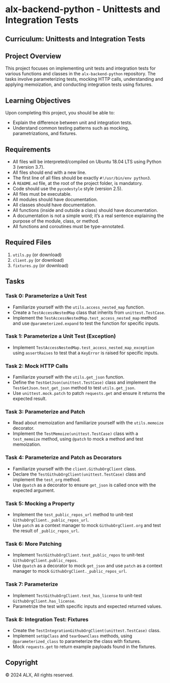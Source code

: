 # alx-backend-python - Unittests and Integration Tests

## Curriculum: Unittests and Integration Tests


## Project Overview
This project focuses on implementing unit tests and integration tests for various functions and classes in the `alx-backend-python` repository. The tasks involve parameterizing tests, mocking HTTP calls, understanding and applying memoization, and conducting integration tests using fixtures.

## Learning Objectives
Upon completing this project, you should be able to:

- Explain the difference between unit and integration tests.
- Understand common testing patterns such as mocking, parametrizations, and fixtures.

## Requirements
- All files will be interpreted/compiled on Ubuntu 18.04 LTS using Python 3 (version 3.7).
- All files should end with a new line.
- The first line of all files should be exactly `#!/usr/bin/env python3`.
- A `README.md` file, at the root of the project folder, is mandatory.
- Code should use the `pycodestyle` style (version 2.5).
- All files must be executable.
- All modules should have documentation.
- All classes should have documentation.
- All functions (inside and outside a class) should have documentation.
- A documentation is not a simple word; it’s a real sentence explaining the purpose of the module, class, or method.
- All functions and coroutines must be type-annotated.

## Required Files
1. `utils.py` (or download)
2. `client.py` (or download)
3. `fixtures.py` (or download)

## Tasks

### Task 0: Parameterize a Unit Test
- Familiarize yourself with the `utils.access_nested_map` function.
- Create a `TestAccessNestedMap` class that inherits from `unittest.TestCase`.
- Implement the `TestAccessNestedMap.test_access_nested_map` method and use `@parameterized.expand` to test the function for specific inputs.

### Task 1: Parameterize a Unit Test (Exception)
- Implement `TestAccessNestedMap.test_access_nested_map_exception` using `assertRaises` to test that a `KeyError` is raised for specific inputs.

### Task 2: Mock HTTP Calls
- Familiarize yourself with the `utils.get_json` function.
- Define the `TestGetJson(unittest.TestCase)` class and implement the `TestGetJson.test_get_json` method to test `utils.get_json`.
- Use `unittest.mock.patch` to patch `requests.get` and ensure it returns the expected result.

### Task 3: Parameterize and Patch
- Read about memoization and familiarize yourself with the `utils.memoize` decorator.
- Implement the `TestMemoize(unittest.TestCase)` class with a `test_memoize` method, using `@patch` to mock a method and test memoization.

### Task 4: Parameterize and Patch as Decorators
- Familiarize yourself with the `client.GithubOrgClient` class.
- Declare the `TestGithubOrgClient(unittest.TestCase)` class and implement the `test_org` method.
- Use `@patch` as a decorator to ensure `get_json` is called once with the expected argument.

### Task 5: Mocking a Property
- Implement the `test_public_repos_url` method to unit-test `GithubOrgClient._public_repos_url`.
- Use `patch` as a context manager to mock `GithubOrgClient.org` and test the result of `_public_repos_url`.

### Task 6: More Patching
- Implement `TestGithubOrgClient.test_public_repos` to unit-test `GithubOrgClient.public_repos`.
- Use `@patch` as a decorator to mock `get_json` and use `patch` as a context manager to mock `GithubOrgClient._public_repos_url`.

### Task 7: Parameterize
- Implement `TestGithubOrgClient.test_has_license` to unit-test `GithubOrgClient.has_license`.
- Parametrize the test with specific inputs and expected returned values.

### Task 8: Integration Test: Fixtures
- Create the `TestIntegrationGithubOrgClient(unittest.TestCase)` class.
- Implement `setUpClass` and `tearDownClass` methods, using `@parameterized_class` to parameterize the class with fixtures.
- Mock `requests.get` to return example payloads found in the fixtures.

## Copyright
© 2024 ALX, All rights reserved.
